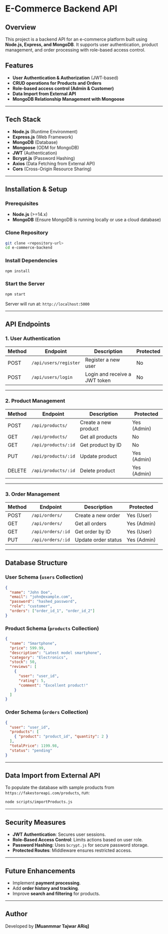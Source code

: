 # E-Commerce Backend API

## Overview
This project is a backend API for an e-commerce platform built using **Node.js, Express, and MongoDB**. It supports user authentication, product management, and order processing with role-based access control.

## Features
- **User Authentication & Authorization** (JWT-based)
- **CRUD operations for Products and Orders**
- **Role-based access control (Admin & Customer)**
- **Data Import from External API**
- **MongoDB Relationship Management with Mongoose**

---

## Tech Stack
- **Node.js** (Runtime Environment)
- **Express.js** (Web Framework)
- **MongoDB** (Database)
- **Mongoose** (ODM for MongoDB)
- **JWT** (Authentication)
- **Bcrypt.js** (Password Hashing)
- **Axios** (Data Fetching from External API)
- **Cors** (Cross-Origin Resource Sharing)

---

## Installation & Setup

### Prerequisites
- **Node.js** (>=14.x)
- **MongoDB** (Ensure MongoDB is running locally or use a cloud database)

### Clone Repository
```bash
git clone <repository-url>
cd e-commerce-backend
```

### Install Dependencies
```bash
npm install
```

### Start the Server
```bash
npm start
```
Server will run at: `http://localhost:5000`

---

## API Endpoints

### 1. **User Authentication**
| Method | Endpoint | Description | Protected |
|--------|-------------|-------------|------------|
| POST | `/api/users/register` | Register a new user | No |
| POST | `/api/users/login` | Login and receive a JWT token | No |

---

### 2. **Product Management**
| Method | Endpoint | Description | Protected |
|--------|-------------|-------------|------------|
| POST | `/api/products/` | Create a new product | Yes (Admin) |
| GET | `/api/products/` | Get all products | No |
| GET | `/api/products/:id` | Get product by ID | No |
| PUT | `/api/products/:id` | Update product | Yes (Admin) |
| DELETE | `/api/products/:id` | Delete product | Yes (Admin) |

---

### 3. **Order Management**
| Method | Endpoint | Description | Protected |
|--------|-------------|-------------|------------|
| POST | `/api/orders/` | Create a new order | Yes (User) |
| GET | `/api/orders/` | Get all orders | Yes (Admin) |
| GET | `/api/orders/:id` | Get order by ID | Yes (User) |
| PUT | `/api/orders/:id` | Update order status | Yes (Admin) |

---

## Database Structure

### User Schema (`users` Collection)
```json
{
  "name": "John Doe",
  "email": "john@example.com",
  "password": "hashed_password",
  "role": "customer",
  "orders": ["order_id_1", "order_id_2"]
}
```

### Product Schema (`products` Collection)
```json
{
  "name": "Smartphone",
  "price": 599.99,
  "description": "Latest model smartphone",
  "category": "Electronics",
  "stock": 50,
  "reviews": [
    {
      "user": "user_id",
      "rating": 5,
      "comment": "Excellent product!"
    }
  ]
}
```

### Order Schema (`orders` Collection)
```json
{
  "user": "user_id",
  "products": [
    { "product": "product_id", "quantity": 2 }
  ],
  "totalPrice": 1199.98,
  "status": "pending"
}
```

---

## Data Import from External API
To populate the database with sample products from `https://fakestoreapi.com/products`, run:
```bash
node scripts/importProducts.js
```

---

## Security Measures
- **JWT Authentication**: Secures user sessions.
- **Role-Based Access Control**: Limits actions based on user role.
- **Password Hashing**: Uses `bcrypt.js` for secure password storage.
- **Protected Routes**: Middleware ensures restricted access.

---

## Future Enhancements
- Implement **payment processing**.
- Add **order history and tracking**.
- Improve **search and filtering** for products.

---

## Author
Developed by **[Muanmmar Tajwar ARiq]**